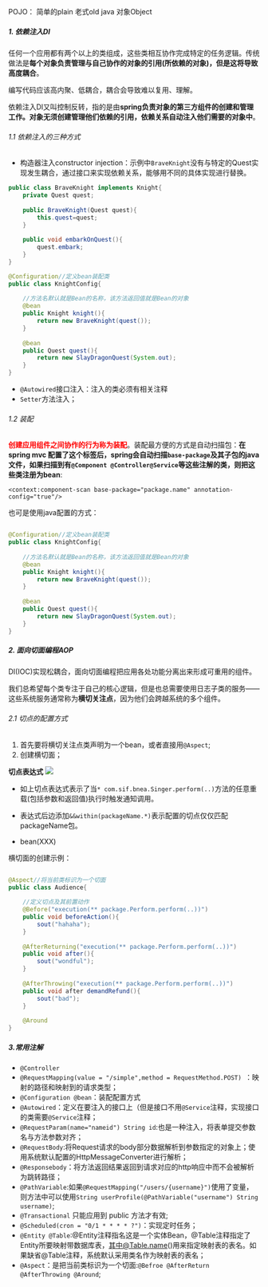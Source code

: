
POJO： 简单的plain 老式old java 对象Object
##### 1. 依赖注入DI

任何一个应用都有两个以上的类组成，这些类相互协作完成特定的任务逻辑。传统做法是**每个对象负责管理与自己协作的对象的引用(所依赖的对象)，但是这将导致高度耦合**。

编写代码应该高内聚、低耦合，耦合会导致难以复用、理解。

依赖注入DI又叫控制反转，指的是由**spring负责对象的第三方组件的创建和管理工作。对象无须创建管理他们依赖的引用，依赖关系自动注入他们需要的对象中**。

###### 1.1 依赖注入的三种方式

- 构造器注入constructor injection：示例中`BraveKnight`没有与特定的Quest实现发生耦合，通过接口来实现依赖关系，能够用不同的具体实现进行替换。

```java
public class BraveKnight implements Knight{
    private Quest quest;
    
    public BraveKnight(Quest quest){
        this.quest=quest;
    }
    
    public void embarkOnQuest(){
        quest.embark;
    }
}

@Configuration//定义bean装配类
public class KnightConfig{
    
    //方法名默认就是Bean的名称，该方法返回值就是Bean的对象
    @bean
    public Knight knight(){
        return new BraveKnight(quest());
    }
    
    @bean
    public Quest quest(){
        return new SlayDragonQuest(System.out);
    }
}
```
- `@Autowired`接口注入：注入的类必须有相关注释
- `Setter`方法注入；



###### 1.2 装配

<font color=red> **创建应用组件之间协作的行为称为装配**</font>。装配最方便的方式是自动扫描包：**在spring mvc 配置了这个标签后，spring会自动扫描`base-package`及其子包的java文件，如果扫描到有`@Component @Controller@Service`等这些注解的类，则把这些类注册为bean**:
```
<context:component-scan base-package="package.name" annotation-config="true"/>
```

也可是使用java配置的方式：
```java

@Configuration//定义bean装配类
public class KnightConfig{
    
    //方法名默认就是Bean的名称，该方法返回值就是Bean的对象
    @bean
    public Knight knight(){
        return new BraveKnight(quest());
    }
    
    @bean
    public Quest quest(){
        return new SlayDragonQuest(System.out);
    }
}

```

##### 2. 面向切面编程AOP

DI(IOC)实现松耦合，面向切面编程把应用各处功能分离出来形成可重用的组件。

我们总希望每个类专注于自己的核心逻辑，但是也总需要使用日志子类的服务——这些系统服务通常称为**横切关注点**，因为他们会跨越系统的多个组件。

###### 2.1 切点的配置方式

1. 首先要将横切关注点类声明为一个bean，或者直接用`@Aspect`;
2. 创建横切面；

**切点表达式**
![](https://wx2.sinaimg.cn/mw690/006Xp67Kly1fr6cweuuwvj30fy06fdi4.jpg)

- 如上切点表达式表示了当`* com.sif.bnea.Singer.perform(..)`方法的任意重载(包括参数和返回值)执行时触发通知调用。

- 表达式后边添加`&&within(packageName.*)`表示配置的切点仅仅匹配packageName包。

- bean(XXX)


横切面的创建示例：
```java

@Aspect//将当前类标识为一个切面
public class Audience{
    
    //定义切点及其前置动作
    @Before("execution(** package.Perform.perform(..))")
    public void beforeAction(){
        sout("hahaha");
    }
    
    @AfterReturning("execution(** package.Perform.perform(..))")
    public void after(){
        sout("wondful");
    }
    
    @AfterThrowing("execution(** package.Perform.perform(..))")
    public void after demandRefund(){
        sout("bad");
    }
    
    @Around
}

```

##### 3.常用注解

- `@Controller`
- `@RequestMapping(value = "/simple",method = RequestMethod.POST)
`：映射的路径和映射到的请求类型；
- `@Configuration @bean`：装配配置方式
- `@Autowired`：定义在要注入的接口上（但是接口不用`@Service`注释，实现接口的类需要`@Service`注释；
-  `@RequestParam(name="nameid") String id`:也是一种注入，将表单提交参数名与方法参数对齐；
-  `@RequestBody`:将Request请求的body部分数据解析到参数指定的对象上；使用系统默认配置的HttpMessageConverter进行解析；
- `@Responsebody`：将方法返回结果返回到请求对应的http响应中而不会被解析为跳转路径；
- `@PathVariable`:如果`@RequestMapping("/users/{username}")`使用了变量，则方法中可以使用`String userProfile(@PathVariable("username") String username)`;
- `@Transactional` 只能应用到 public 方法才有效;
- `@Scheduled(cron = "0/1 * * * * ?")`：实现定时任务；
- `@Entity @Table`:@Entity注释指名这是一个实体Bean，@Table注释指定了Entity所要映射带数据库表，其中@Table.name()用来指定映射表的表名。如果缺省@Table注释，系统默认采用类名作为映射表的表名；
- `@Aspect`：是把当前类标识为一个切面:`@Befroe @AfterReturn @AfterThrowing @Around`;


